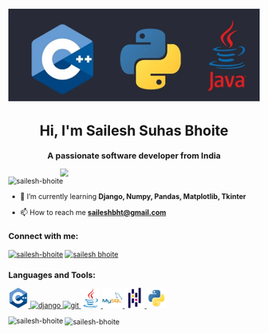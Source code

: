 ![logo](https://github.com/Sailesh-Bhoite/Sailesh-Bhoite/blob/main/1.webp)
<h1 align="center">Hi, I'm Sailesh Suhas Bhoite</h1>
<h3 align="center">A passionate software developer from India</h3>

<img align="right" width="400" src="https://cdn.dribbble.com/users/1292677/screenshots/6139167/avento.gif">

<p align="left"> <img src="https://komarev.com/ghpvc/?username=sailesh-bhoite&label=Profile%20views&color=0e75b6&style=flat" alt="sailesh-bhoite" /> </p>

- 🌱 I’m currently learning **Django, Numpy, Pandas, Matplotlib, Tkinter**

- 📫 How to reach me **saileshbht@gmail.com**

<h3 align="left">Connect with me:</h3>
<p align="left">
<a href="https://linkedin.com/in/Sailesh Bhoite" target="blank"><img align="center" src="https://raw.githubusercontent.com/rahuldkjain/github-profile-readme-generator/master/src/images/icons/Social/linked-in-alt.svg" alt="sailesh-bhoite" height="30" width="40" /></a>
<a href="[https://www.hackerearth.com/sailesh bhoite](https://www.hackerrank.com/profile/saileshbht)" target="blank"><img align="center" src="https://raw.githubusercontent.com/rahuldkjain/github-profile-readme-generator/master/src/images/icons/Social/hackerearth.svg" alt="sailesh bhoite" height="30" width="40" /></a>
</p>

<h3 align="left">Languages and Tools:</h3>
<p align="left"> <a href="https://www.w3schools.com/cpp/" target="_blank" rel="noreferrer"> <img src="https://raw.githubusercontent.com/devicons/devicon/master/icons/cplusplus/cplusplus-original.svg" alt="cplusplus" width="40" height="40"/> </a> <a href="https://www.djangoproject.com/" target="_blank" rel="noreferrer"> <img src="https://cdn.worldvectorlogo.com/logos/django.svg" alt="django" width="40" height="40"/> </a> <a href="https://git-scm.com/" target="_blank" rel="noreferrer"> <img src="https://www.vectorlogo.zone/logos/git-scm/git-scm-icon.svg" alt="git" width="40" height="40"/> </a> <a href="https://www.java.com" target="_blank" rel="noreferrer"> <img src="https://raw.githubusercontent.com/devicons/devicon/master/icons/java/java-original.svg" alt="java" width="40" height="40"/> </a> <a href="https://www.mysql.com/" target="_blank" rel="noreferrer"> <img src="https://raw.githubusercontent.com/devicons/devicon/master/icons/mysql/mysql-original-wordmark.svg" alt="mysql" width="40" height="40"/> </a> <a href="https://pandas.pydata.org/" target="_blank" rel="noreferrer"> <img src="https://raw.githubusercontent.com/devicons/devicon/2ae2a900d2f041da66e950e4d48052658d850630/icons/pandas/pandas-original.svg" alt="pandas" width="40" height="40"/> </a> <a href="https://www.python.org" target="_blank" rel="noreferrer"> <img src="https://raw.githubusercontent.com/devicons/devicon/master/icons/python/python-original.svg" alt="python" width="40" height="40"/> </a> </p>

<p><img align="left" src="https://github-readme-stats.vercel.app/api/top-langs?username=sailesh-bhoite&show_icons=true&locale=en&layout=compact" alt="sailesh-bhoite" /></p>

<p>&nbsp;<img align="center" src="https://github-readme-stats.vercel.app/api?username=sailesh-bhoite&show_icons=true&locale=en" alt="sailesh-bhoite" /></p>
